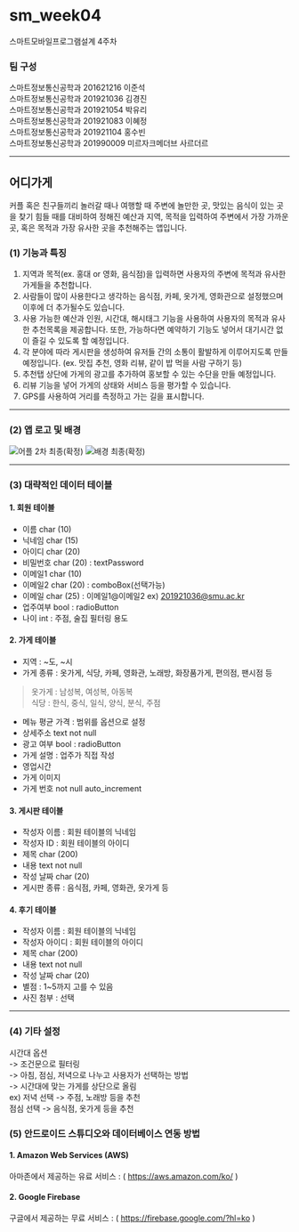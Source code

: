 # sm_week04
스마트모바일프로그램설계 4주차   

### 팀 구성   
스마트정보통신공학과 201621216 이준석   
스마트정보통신공학과 201921036 김경진   
스마트정보통신공학과 201921054 박유리   
스마트정보통신공학과 201921083 이혜정   
스마트정보통신공학과 201921104 홍수빈    
스마트정보통신공학과 201990009 미르자크메더브 사르더르    
   ***   

## 어디가게

커플 혹은 친구들끼리 놀러갈 때나 여행할 때 주변에 놀만한 곳, 맛있는 음식이 있는 곳을 찾기 힘들 때를 대비하여 정해진 예산과 지역, 목적을 입력하여 주변에서 가장 가까운 곳, 혹은 목적과 가장 유사한 곳을 추천해주는 앱입니다.   

### (1) 기능과 특징 

1. 지역과 목적(ex. 홍대 or 영화, 음식점)을 입력하면 사용자의 주변에 목적과 유사한 가게들을 추천합니다.
2. 사람들이 많이 사용한다고 생각하는 음식점, 카페, 옷가게, 영화관으로 설정했으며 이후에 더 추가될수도 있습니다.
3. 사용 가능한 예산과 인원, 시간대, 해시태그 기능을 사용하여 사용자의 목적과 유사한 추천목록을 제공합니다. 또한, 가능하다면 예약하기 기능도 넣어서 대기시간 없이 즐길 수 있도록 할 예정입니다.
4. 각 분야에 따라 게시판을 생성하여 유저들 간의 소통이 활발하게 이루어지도록 만들 예정입니다. (ex. 맛집 추천, 영화 리뷰, 같이 밥 먹을 사람 구하기 등)
5. 추천탭 상단에 가게의 광고를 추가하여 홍보할 수 있는 수단을 만들 예정입니다.   
6. 리뷰 기능을 넣어 가게의 상태와 서비스 등을 평가할 수 있습니다.   
7. GPS를 사용하여 거리를 측정하고 가는 길을 표시합니다.   

***   

### (2) 앱 로고 및 배경   

![어플 2차 최종(확정)](https://user-images.githubusercontent.com/57963888/111958828-0e081080-8b31-11eb-92ba-2386b7edae8f.png)
![배경 최종(확정)](https://user-images.githubusercontent.com/57963888/111959121-63dcb880-8b31-11eb-85d9-a2c3607e9139.png)   

***   

### (3) 대략적인 데이터 테이블

#### 1. 회원 테이블   
- 이름 char (10)   
- 닉네임 char (15)   
- 아이디 char (20)   
- 비밀번호 char (20) : textPassword   
- 이메일1 char (10)   
- 이메일2 char (20) : comboBox(선택가능)   
- 이메일 char (25) : 이메일1@이메일2 ex) 201921036@smu.ac.kr   
- 업주여부 bool : radioButton   
- 나이 int : 주점, 술집 필터링 용도   

   

#### 2. 가게 테이블   
- 지역 : ~도, ~시   
- 가게 종류 : 옷가게, 식당, 카페, 영화관, 노래방, 화장품가게, 편의점, 팬시점 등   

> 옷가게 : 남성복, 여성복, 아동복   
> 식당 : 한식, 중식, 일식, 양식, 분식, 주점   

- 메뉴 평균 가격 : 범위를 옵션으로 설정   
- 상세주소 text not null
- 광고 여부 bool : radioButton
- 가게 설명 : 업주가 직접 작성   
- 영업시간
- 가게 이미지
- 가게 번호 not null auto_increment

   
   
#### 3. 게시판 테이블   
- 작성자 이름 : 회원 테이블의 닉네임   
- 작성자 ID : 회원 테이블의 아이디   
- 제목 char (200)   
- 내용 text not null   
- 작성 날짜 char (20)   
- 게시판 종류 : 음식점, 카페, 영화관, 옷가게 등   

      

#### 4. 후기 테이블   
- 작성자 이름 : 회원 테이블의 닉네임   
- 작성자 아이디 : 회원 테이블의 아이디   
- 제목 char (200)   
- 내용 text not null   
- 작성 날짜 char (20)   
- 별점 : 1~5까지 고를 수 있음
- 사진 첨부 : 선택 

***   

### (4) 기타 설정   

시간대 옵션   
-> 조건문으로 필터링   
-> 아침, 점심, 저녁으로 나누고 사용자가 선택하는 방법   
-> 시간대에 맞는 가게를 상단으로 올림   
ex) 저녁 선택 -> 주점, 노래방 등을 추천   
    점심 선택 -> 음식점, 옷가게 등을 추천   

### (5) 안드로이드 스튜디오와 데이터베이스 연동 방법   

#### 1. Amazon Web Services (AWS)   

아마존에서 제공하는 유료 서비스 : ( https://aws.amazon.com/ko/ )   


#### 2. Google Firebase   

구글에서 제공하는 무료 서비스 : ( https://firebase.google.com/?hl=ko )   

